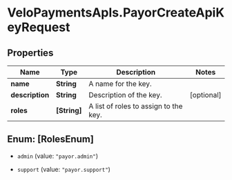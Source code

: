 # VeloPaymentsApIs.PayorCreateApiKeyRequest

## Properties

Name | Type | Description | Notes
------------ | ------------- | ------------- | -------------
**name** | **String** | A name for the key. | 
**description** | **String** | Description of the key. | [optional] 
**roles** | **[String]** | A list of roles to assign to the key. | 



## Enum: [RolesEnum]


* `admin` (value: `"payor.admin"`)

* `support` (value: `"payor.support"`)




